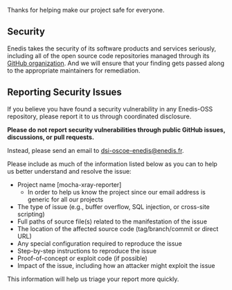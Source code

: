 Thanks for helping make our project safe for everyone.

## Security

Enedis takes the security of its software products and services seriously, including all of the open source code repositories managed through its [GitHub organization](https://github.com/Enedis-OSS). 
And we will ensure that your finding gets passed along to the appropriate maintainers for remediation.

## Reporting Security Issues

If you believe you have found a security vulnerability in any Enedis-OSS repository, please report it to us through coordinated disclosure.

**Please do not report security vulnerabilities through public GitHub issues, discussions, or pull requests.**

Instead, please send an email to [dsi-oscoe-enedis@enedis.fr](mailto:dsi-oscoe-enedis@enedis.fr).

Please include as much of the information listed below as you can to help us better understand and resolve the issue:

* Project name [mocha-xray-reporter]
  * In order to help us know the project since our email address is generic for all our projects
* The type of issue (e.g., buffer overflow, SQL injection, or cross-site scripting)
* Full paths of source file(s) related to the manifestation of the issue
* The location of the affected source code (tag/branch/commit or direct URL)
* Any special configuration required to reproduce the issue
* Step-by-step instructions to reproduce the issue
* Proof-of-concept or exploit code (if possible)
* Impact of the issue, including how an attacker might exploit the issue

This information will help us triage your report more quickly.

